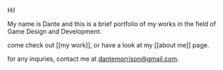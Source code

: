 Hi! 

My name is Dante and this is a brief portfolio of my works in the field of Game Design and Development. 

come check out [[my work]], or have a look at my [[about me]] page. 

for any inquries, contact me at dantemorrison@gmail.com. 